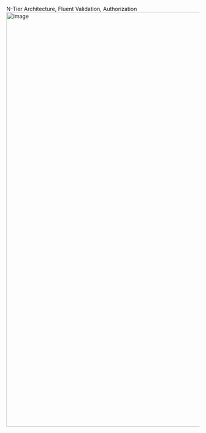 N-Tier Architecture,
Fluent Validation,
Authorization
<img width="1080" alt="image" src="https://github.com/aysenaozcan/Asp.Net-Core-6.0-Project/assets/92749952/5f5ad4d1-d92a-4480-ad40-bc920a38454c">


